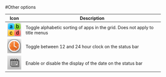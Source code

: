#Other options

Icon|Description
----|-----------
![App sorting icon](sortalphaicon.png)|Toggle alphabetic sorting of apps in the grid. Does not apply to title menus
![24 hour clock icon](clockicon.png)|Toggle between 12 and 24 hour clock on the status bar
![Date icon](dateicon.png)|Enable or disable the display of the date on the status bar